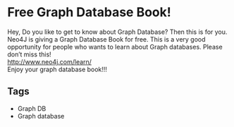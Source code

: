 # Free Graph Database Book!

<div dir="ltr" style="text-align: left;" trbidi="on">Hey, Do you like to get to know about Graph Database? Then this is for you. Neo4J is giving a Graph Database Book for free. This is a very good opportunity for people who wants to learn about Graph databases. Please don’t miss this!<br /><a href="http://www.neo4j.com/learn/">http://www.neo4j.com/learn/</a><br />Enjoy your graph database book!!!</div>

## Tags

- Graph DB
- Graph database
